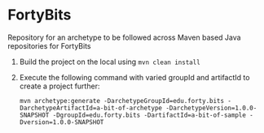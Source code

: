 # FortyBits

Repository for an archetype to be followed across Maven based Java repositories for FortyBits

1. Build the project on the local using ```mvn clean install```
2. Execute the following command with varied groupId and artifactId to create a project further:

       mvn archetype:generate -DarchetypeGroupId=edu.forty.bits -DarchetypeArtifactId=a-bit-of-archetype -DarchetypeVersion=1.0.0-SNAPSHOT -DgroupId=edu.forty.bits -DartifactId=a-bit-of-sample -Dversion=1.0.0-SNAPSHOT